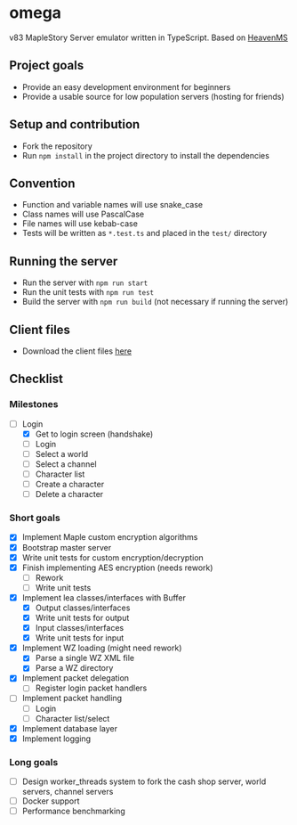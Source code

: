 # omega
v83 MapleStory Server emulator written in TypeScript. Based on [HeavenMS](https://github.com/ronancpl/HeavenMS)

## Project goals
* Provide an easy development environment for beginners
* Provide a usable source for low population servers (hosting for friends)

## Setup and contribution
* Fork the repository
* Run `npm install` in the project directory to install the dependencies

## Convention
* Function and variable names will use snake_case
* Class names will use PascalCase
* File names will use kebab-case
* Tests will be written as `*.test.ts` and placed in the `test/` directory

## Running the server
* Run the server with `npm run start`
* Run the unit tests with `npm run test`
* Build the server with `npm run build` (not necessary if running the server)

## Client files

* Download the client files [here](https://drive.google.com/drive/folders/0BzDsHSr-0V4MYVJ0TWIxd05hYUk)

## Checklist

### Milestones
* [ ] Login
    * [x] Get to login screen (handshake)
    * [ ] Login
    * [ ] Select a world
    * [ ] Select a channel
    * [ ] Character list
    * [ ] Create a character
    * [ ] Delete a character

### Short goals
* [x] Implement Maple custom encryption algorithms
* [x] Bootstrap master server
* [x] Write unit tests for custom encryption/decryption
* [x] Finish implementing AES encryption (needs rework)
    * [ ] Rework
    * [ ] Write unit tests
* [x] Implement lea classes/interfaces with Buffer
    * [x] Output classes/interfaces
    * [x] Write unit tests for output
    * [x] Input classes/interfaces
    * [x] Write unit tests for input
* [x] Implement WZ loading (might need rework)
    * [x] Parse a single WZ XML file
    * [x] Parse a WZ directory
* [x] Implement packet delegation
    * [ ] Register login packet handlers
* [ ] Implement packet handling
    * [ ] Login
    * [ ] Character list/select
* [x] Implement database layer
* [x] Implement logging

### Long goals
* [ ] Design worker_threads system to fork the cash shop server, world servers, channel servers
* [ ] Docker support
* [ ] Performance benchmarking
